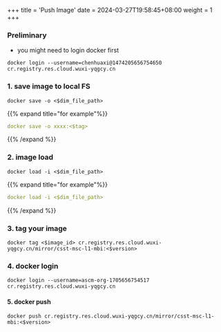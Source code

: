 +++
title = 'Push Image'
date = 2024-03-27T19:58:45+08:00
weight = 1
+++

### Preliminary
- you might need to login docker first
```shell
docker login --username=chenhuaxi@1474205656754650 cr.registry.res.cloud.wuxi-yqgcy.cn
```

### 1. save image to local FS
```shell
docker save -o <$dim_file_path>
```
{{% expand title="for example"%}}
```yaml
docker save -o xxxx:<$tag>
```
{{% /expand %}}


### 2. image load
```shell
docker load -i <$dim_file_path>
```
{{% expand title="for example"%}}
```yaml
docker load -i <$dim_file_path>
```
{{% /expand %}}

### 3. tag your image
```shell
docker tag <$image_id> cr.registry.res.cloud.wuxi-yqgcy.cn/mirror/csst-msc-l1-mbi:<$version>
```

### 4. docker login
```shell
docker login --username=ascm-org-1705656754517 cr.registry.res.cloud.wuxi-yqgcy.cn
```

#### 5. docker push
```shell
docker push cr.registry.res.cloud.wuxi-yqgcy.cn/mirror/csst-msc-l1-mbi:<$version>
```